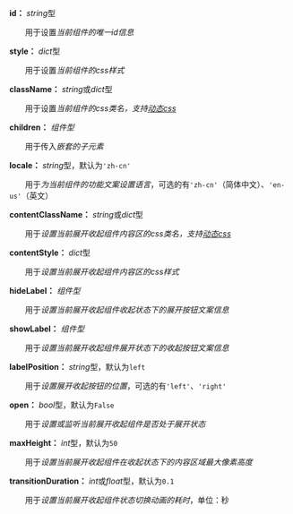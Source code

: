 **id：** *string*型

　　用于设置*当前组件的唯一id信息*

**style：** *dict*型

　　用于设置*当前组件的css样式*

**className：** *string*或*dict*型

　　用于设置*当前组件的css类名，支持[动态css](/advanced-classname)*

**children：** *组件型*

　　用于传入*嵌套的子元素*

**locale：** *string*型，默认为`'zh-cn'`

　　用于*为当前组件的功能文案设置语言*，可选的有`'zh-cn'`（简体中文）、`'en-us'`（英文）

**contentClassName：** *string*或*dict*型

　　用于*设置当前展开收起组件内容区的css类名，支持[动态css](/advanced-classname)*

**contentStyle：** *dict*型

　　用于*设置当前展开收起组件内容区的css样式*

**hideLabel：** *组件型*

　　用于*设置当前展开收起组件收起状态下的展开按钮文案信息*

**showLabel：** *组件型*

　　用于*设置当前展开收起组件展开状态下的收起按钮文案信息*

**labelPosition：** *string*型，默认为`left`

　　用于*设置展开收起按钮的位置*，可选的有`'left'`、`'right'`

**open：** *bool*型，默认为`False`

　　用于*设置或监听当前展开收起组件是否处于展开状态*

**maxHeight：** *int*型，默认为`50`

　　用于*设置当前展开收起组件在收起状态下的内容区域最大像素高度*

**transitionDuration：** *int*或*float*型，默认为`0.1`

　　用于*设置当前展开收起组件状态切换动画的耗时*，单位：秒